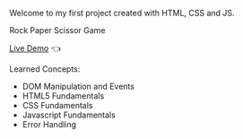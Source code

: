 Welcome to my first project created with HTML, CSS and JS.

Rock Paper Scissor Game 

[Live Demo](https://gonzalo102.github.io/rock-papper-scissor/) :point_left:

Learned Concepts: 
* DOM Manipulation and Events
* HTML5 Fundamentals
* CSS Fundamentals
* Javascript Fundamentals
* Error Handling


